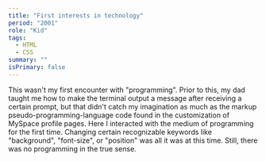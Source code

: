 ```yaml
---
title: "First interests in technology"
period: "2001"
role: "Kid"
tags:
  - HTML
  - CSS
summary: ""
isPrimary: false
---
```

This wasn't my first encounter with "programming". Prior to this, my dad taught me how to make the terminal output a message after receiving a certain prompt, but that didn't catch my imagination as much as the markup pseudo-programming-language code found in the customization of MySpace profile pages. Here I interacted with the medium of programming for the first time. Changing certain recognizable keywords like "background", "font-size", or "position" was all it was at this time. Still, there was no programming in the true sense. 